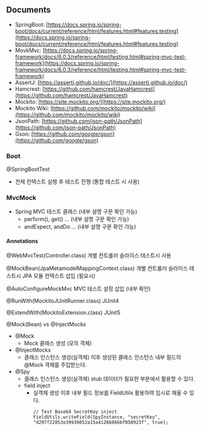 ## Documents
- SpringBoot: [https://docs.spring.io/spring-boot/docs/current/reference/html/features.html#features.testing](https://docs.spring.io/spring-boot/docs/current/reference/html/features.html#features.testing)
- MovkMvc: [https://docs.spring.io/spring-framework/docs/6.0.3/reference/html/testing.html#spring-mvc-test-framework](https://docs.spring.io/spring-framework/docs/6.0.3/reference/html/testing.html#spring-mvc-test-framework)
- AssertJ: [https://assertj.github.io/doc/](https://assertj.github.io/doc/)
- Hamcrest: [https://github.com/hamcrest/JavaHamcrest](https://github.com/hamcrest/JavaHamcrest)
- Mockito: [https://site.mockito.org/](https://site.mockito.org/)
- Mockito Wiki: [https://github.com/mockito/mockito/wiki](https://github.com/mockito/mockito/wiki)
- JsonPath: [https://github.com/json-path/JsonPath](https://github.com/json-path/JsonPath)
- Gson: [https://github.com/google/gson](https://github.com/google/gson)

### Boot
@SpringBootTest
  - 전체 컨텍스트 실행 후 테스트 진행 (통합 테스트 시 사용)

### MvcMock
  - Spring MVC 테스트 클래스 (내부 설명 구문 확인 가능)
    - perform(), get() ... (내부 설명 구문 확인 가능)
    - andExpect, andDo ... (내부 설명 구문 확인 가능)

#### Annotations
@WebMvcTest(Controller.class)
개별 컨트롤러 슬라이스 테스트시 사용

@MockBean(JpaMetamodelMappingContext.class)
개별 컨트롤러 슬라이스 테스트시 JPA 모듈 컨텍스트 삽입 (필요시)

@AutoConfigureMockMvc
MVC 테스트 설정 삽입 (내부 확인)

@RunWith(MockitoJUnitRunner.class)
JUnit4

@ExtendWith(MockitoExtension.class)
JUnit5

@Mock(Bean) vs @InjectMocks
- @Mock
  - Mock 클래스 생성 (모의 객체)
- @InjectMocks
  - 클래스 인스턴스 생성(실객체) 이후 생성된 클래스 인스턴스 내부 필드의 @Mock 객체를 주입받는다.
- @Spy
  - 클래스 인스턴스 생성(실객체) stub 데이터가 필요한 부분에서 활용할 수 있다.
  - field inject
    - 실객체 생성 이후 내부 필드 정보를 FieldUtils 활용하여 임시로 채울 수 있다.
      ```
      // Test Base64 SecretKey inject
      FieldUtils.writeField(SpyInstance, "secretKey", "d297f22853e39936052a15a41266866bf058923f", true);
      ```
